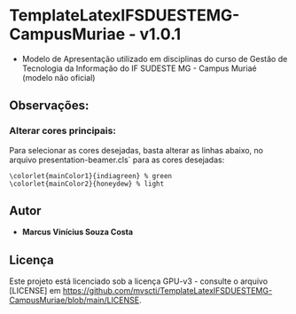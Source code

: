 # TemplateLatexIFSDUESTEMG-CampusMuriae - v1.0.1
- Modelo de Apresentação utilizado em disciplinas do curso de Gestão de Tecnologia da Informação do IF SUDESTE MG - Campus Muriaé (modelo não oficial)

## Observações:

### Alterar cores principais:

Para selecionar as cores desejadas, basta alterar as linhas abaixo, no arquivo presentation-beamer.cls` para as cores desejadas:
```
\colorlet{mainColor1}{indiagreen} % green
\colorlet{mainColor2}{honeydew} % light
```

## Autor

* **Marcus Vinícius Souza Costa**

## Licença

Este projeto está licenciado sob a licença GPU-v3 - consulte o arquivo [LICENSE] em https://github.com/mvscti/TemplateLatexIFSDUESTEMG-CampusMuriae/blob/main/LICENSE.
